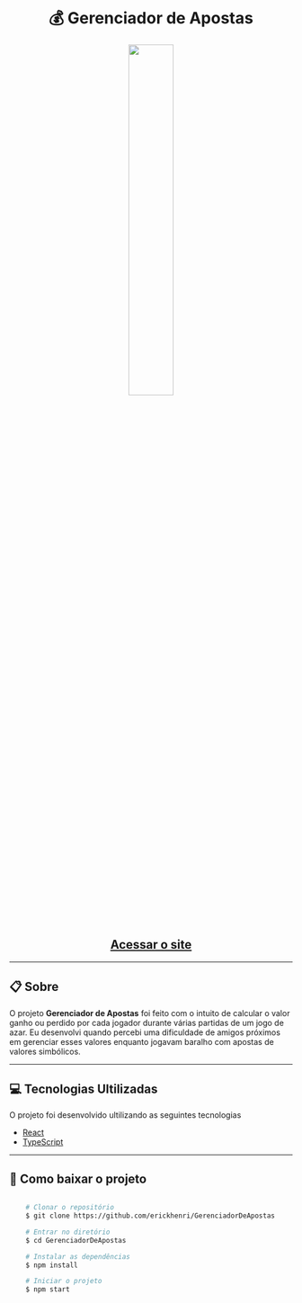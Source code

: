 <h1 align="center">
💰 Gerenciador de Apostas
</h1>

<center>
    <img  
        width="40%"       
        src="./public/Site_gerenciador_de_apostas.gif"
    />
</center>

<h2 align="center">
    <a href="https://gerenciador-de-apostas-fwi3.vercel.app/">Acessar o site</a>
</h2>

---

## 📋 Sobre

O projeto **Gerenciador de Apostas** foi feito com o intuito de calcular o valor ganho ou perdido por cada jogador durante várias partidas de um jogo de azar. Eu desenvolvi quando percebi uma dificuldade de amigos próximos em gerenciar esses valores enquanto jogavam baralho com apostas de valores simbólicos.

---

## 💻 Tecnologias Ultilizadas

O projeto foi desenvolvido ultilizando as seguintes tecnologias

- [React](https://reactjs.org)
- [TypeScript](https://www.typescriptlang.org/)

---

## 📁 Como baixar o projeto

```bash

    # Clonar o repositório
    $ git clone https://github.com/erickhenri/GerenciadorDeApostas

    # Entrar no diretório
    $ cd GerenciadorDeApostas

    # Instalar as dependências
    $ npm install

    # Iniciar o projeto
    $ npm start

```
